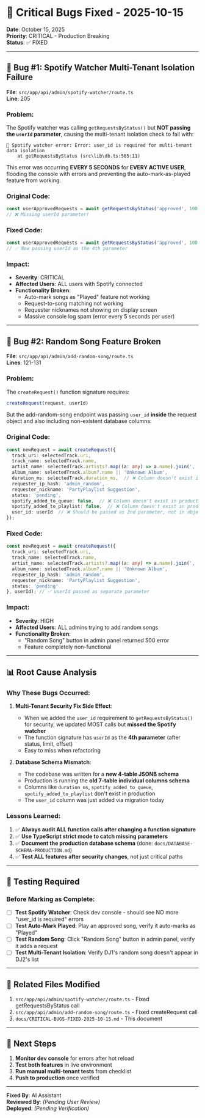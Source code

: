 # 🚨 Critical Bugs Fixed - 2025-10-15

**Date**: October 15, 2025  
**Priority**: CRITICAL - Production Breaking  
**Status**: ✅ FIXED

---

## 🐛 Bug #1: Spotify Watcher Multi-Tenant Isolation Failure

**File**: `src/app/api/admin/spotify-watcher/route.ts`  
**Line**: 205

### Problem:
The Spotify watcher was calling `getRequestsByStatus()` but **NOT passing the `userId` parameter**, causing the multi-tenant isolation check to fail with:

```
🎵 Spotify watcher error: Error: user_id is required for multi-tenant data isolation
    at getRequestsByStatus (src\lib\db.ts:585:11)
```

This error was occurring **EVERY 5 SECONDS** for **EVERY ACTIVE USER**, flooding the console with errors and preventing the auto-mark-as-played feature from working.

### Original Code:
```typescript
const userApprovedRequests = await getRequestsByStatus('approved', 100, 0);
// ❌ Missing userId parameter!
```

### Fixed Code:
```typescript
const userApprovedRequests = await getRequestsByStatus('approved', 100, 0, userId);
// ✅ Now passing userId as the 4th parameter
```

### Impact:
- **Severity**: CRITICAL
- **Affected Users**: ALL users with Spotify connected
- **Functionality Broken**:
  - Auto-mark songs as "Played" feature not working
  - Request-to-song matching not working
  - Requester nicknames not showing on display screen
  - Massive console log spam (error every 5 seconds per user)

---

## 🐛 Bug #2: Random Song Feature Broken

**File**: `src/app/api/admin/add-random-song/route.ts`  
**Lines**: 121-131

### Problem:
The `createRequest()` function signature requires:
```typescript
createRequest(request, userId)
```

But the add-random-song endpoint was passing `user_id` **inside** the request object and also including non-existent database columns:

### Original Code:
```typescript
const newRequest = await createRequest({
  track_uri: selectedTrack.uri,
  track_name: selectedTrack.name,
  artist_name: selectedTrack.artists?.map((a: any) => a.name).join(', ') || 'Unknown Artist',
  album_name: selectedTrack.album?.name || 'Unknown Album',
  duration_ms: selectedTrack.duration_ms,  // ❌ Column doesn't exist in production!
  requester_ip_hash: 'admin_random',
  requester_nickname: 'PartyPlaylist Suggestion',
  status: 'pending',
  spotify_added_to_queue: false,  // ❌ Column doesn't exist in production!
  spotify_added_to_playlist: false,  // ❌ Column doesn't exist in production!
  user_id: userId  // ❌ Should be passed as 2nd parameter, not in object!
});
```

### Fixed Code:
```typescript
const newRequest = await createRequest({
  track_uri: selectedTrack.uri,
  track_name: selectedTrack.name,
  artist_name: selectedTrack.artists?.map((a: any) => a.name).join(', ') || 'Unknown Artist',
  album_name: selectedTrack.album?.name || 'Unknown Album',
  requester_ip_hash: 'admin_random',
  requester_nickname: 'PartyPlaylist Suggestion',
  status: 'pending'
}, userId); // ✅ userId passed as separate parameter
```

### Impact:
- **Severity**: HIGH
- **Affected Users**: ALL admins trying to add random songs
- **Functionality Broken**:
  - "Random Song" button in admin panel returned 500 error
  - Feature completely non-functional

---

## 📊 Root Cause Analysis

### Why These Bugs Occurred:

1. **Multi-Tenant Security Fix Side Effect**:
   - When we added the `user_id` requirement to `getRequestsByStatus()` for security, we updated MOST calls but **missed the Spotify watcher**
   - The function signature has `userId` as the **4th parameter** (after status, limit, offset)
   - Easy to miss when refactoring

2. **Database Schema Mismatch**:
   - The codebase was written for a **new 4-table JSONB schema**
   - Production is running the **old 7-table individual columns schema**
   - Columns like `duration_ms`, `spotify_added_to_queue`, `spotify_added_to_playlist` don't exist in production
   - The `user_id` column was just added via migration today

### Lessons Learned:

1. ✅ **Always audit ALL function calls after changing a function signature**
2. ✅ **Use TypeScript strict mode to catch missing parameters**
3. ✅ **Document the production database schema** (done: `docs/DATABASE-SCHEMA-PRODUCTION.md`)
4. ✅ **Test ALL features after security changes**, not just critical paths

---

## 🧪 Testing Required

### Before Marking as Complete:

- [ ] **Test Spotify Watcher**: Check dev console - should see NO more "user_id is required" errors
- [ ] **Test Auto-Mark Played**: Play an approved song, verify it auto-marks as "Played"
- [ ] **Test Random Song**: Click "Random Song" button in admin panel, verify it adds a request
- [ ] **Test Multi-Tenant Isolation**: Verify DJ1's random song doesn't appear in DJ2's list

---

## 📝 Related Files Modified

1. `src/app/api/admin/spotify-watcher/route.ts` - Fixed getRequestsByStatus call
2. `src/app/api/admin/add-random-song/route.ts` - Fixed createRequest call
3. `docs/CRITICAL-BUGS-FIXED-2025-10-15.md` - This document

---

## 🚀 Next Steps

1. **Monitor dev console** for errors after hot reload
2. **Test both features** in live environment
3. **Run manual multi-tenant tests** from checklist
4. **Push to production** once verified

---

**Fixed By**: AI Assistant  
**Reviewed By**: _(Pending User Review)_  
**Deployed**: _(Pending Verification)_

